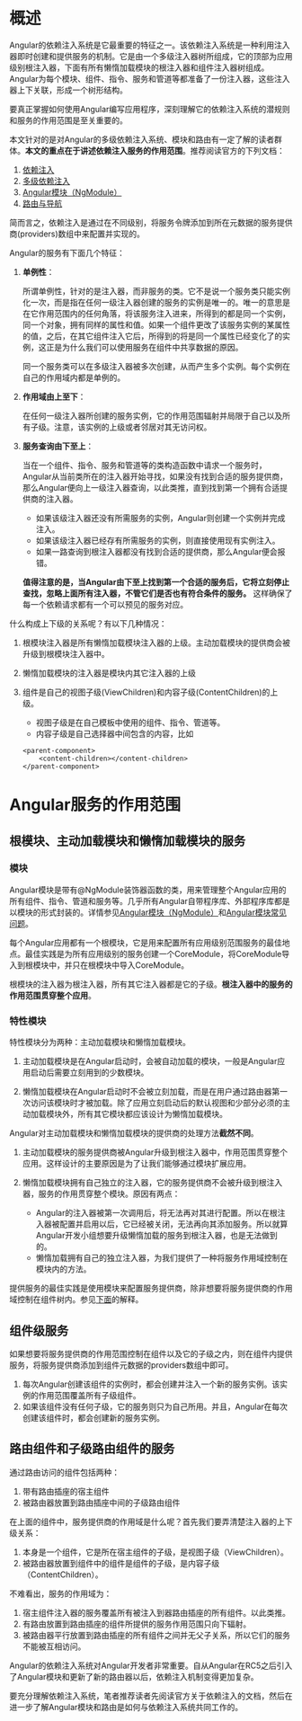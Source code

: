 # 概述

Angular的依赖注入系统是它最重要的特征之一。该依赖注入系统是一种利用注入器即时创建和提供服务的机制。它是由一个多级注入器树所组成，它的顶部为应用级别根注入器，下面有所有懒惰加载模块的根注入器和组件注入器树组成。Angular为每个模块、组件、指令、服务和管道等都准备了一份注入器，这些注入器上下关联，形成一个树形结构。

要真正掌握如何使用Angular编写应用程序，深刻理解它的依赖注入系统的潜规则和服务的作用范围是至关重要的。

本文针对的是对Angular的多级依赖注入系统、模块和路由有一定了解的读者群体。**本文的重点在于讲述依赖注入服务的作用范围**。推荐阅读官方的下列文档：

1. [依赖注入](https://angular.cn/docs/ts/latest/guide/dependency-injection.html)
1. [多级依赖注入](https://angular.cn/docs/ts/latest/guide/hierarchical-dependency-injection.html)
1. [Angular模块（NgModule）](https://angular.cn/docs/ts/latest/guide/ngmodule.html)
1. [路由与导航](https://angular.cn/docs/ts/latest/guide/router.html)

简而言之，依赖注入是通过在不同级别，将服务令牌添加到所在元数据的服务提供商(providers)数组中来配置并实现的。

Angular的服务有下面几个特征：

1. **单例性**：

    所谓单例性，针对的是注入器，而非服务的类。它不是说一个服务类只能实例化一次，而是指在任何一级注入器创建的服务的实例是唯一的。唯一的意思是在它作用范围内的任何角落，将该服务注入进来，所得到的都是同一个实例，同一个对象，拥有同样的属性和值。如果一个组件更改了该服务实例的某属性的值，之后，在其它组件注入它后，所得到的将是同一个属性已经变化了的实例，这正是为什么我们可以使用服务在组件中共享数据的原因。

    同一个服务类可以在多级注入器被多次创建，从而产生多个实例。每个实例在自己的作用域内都是单例的。

1. **作用域由上至下**：

    在任何一级注入器所创建的服务实例，它的作用范围辐射并局限于自己以及所有子级。注意，该实例的上级或者邻居对其无访问权。

1. **服务查询由下至上**：

    当在一个组件、指令、服务和管道等的类构造函数中请求一个服务时，Angular从当前类所在的注入器开始寻找，如果没有找到合适的服务提供商，那么Angular便向上一级注入器查询，以此类推，直到找到第一个拥有合适提供商的注入器。

    * 如果该级注入器还没有所需服务的实例，Angular则创建一个实例并完成注入。
    * 如果该级注入器已经存有所需服务的实例，则直接使用现有实例注入。
    * 如果一路查询到根注入器都没有找到合适的提供商，那么Angular便会报错。

    **值得注意的是，当Angular由下至上找到第一个合适的服务后，它将立刻停止查找，忽略上面所有注入器，不管它们是否也有符合条件的服务。** 这样确保了每一个依赖请求都有一个可以预见的服务对应。

什么构成上下级的关系呢？有以下几种情况：

1. 根模块注入器是所有懒惰加载模块注入器的上级。主动加载模块的提供商会被升级到根模块注入器中。

1. 懒惰加载模块的注入器是模块内其它注入器的上级

1. 组件是自己的视图子级(ViewChildren)和内容子级(ContentChildren)的上级。
    * 视图子级是在自己模板中使用的组件、指令、管道等。
    * 内容子级是自己选择器中间包含的内容，比如
    ```
    <parent-component>
        <content-children></content-children>    
    </parent-component>
    ```

# Angular服务的作用范围

## 根模块、主动加载模块和懒惰加载模块的服务

### 模块

Angular模块是带有@NgModule装饰器函数的类，用来管理整个Angular应用的所有组件、指令、管道和服务等。几乎所有Angular自带程序库、外部程序库都是以模块的形式封装的。详情参见[Angular模块（NgModule）](https://angular.cn/docs/ts/latest/guide/ngmodule.html)和[Angular模块常见问题](https://angular.cn/docs/ts/latest/cookbook/ngmodule-faq.html)。

每个Angular应用都有一个根模块，它是用来配置所有应用级别范围服务的最佳地点。最佳实践是为所有应用级别的服务创建一个CoreModule，将CoreModule导入到根模块中，并只在根模块中导入CoreModule。

根模块的注入器为根注入器，所有其它注入器都是它的子级。**根注入器中的服务的作用范围贯穿整个应用**。

### 特性模块

特性模块分为两种：主动加载模块和懒惰加载模块。

1. 主动加载模块是在Angular启动时，会被自动加载的模块，一般是Angular应用启动后需要立刻用到的少数模块。

1. 懒惰加载模块在Angular启动时不会被立刻加载，而是在用户通过路由器第一次访问该模块时才被加载。除了应用立刻启动后的默认视图和少部分必须的主动加载模块外，所有其它模块都应该设计为懒惰加载模块。 

Angular对主动加载模块和懒惰加载模块的提供商的处理方法**截然不同**。

1. 主动加载模块的服务提供商被Angular升级到根注入器中，作用范围贯穿整个应用。这样设计的主要原因是为了让我们能够通过模块扩展应用。

1. 懒惰加载模块拥有自己独立的注入器，它的服务提供商不会被升级到根注入器，服务的作用贯穿整个模块。原因有两点：
    * Angular的注入器被第一次调用后，将无法再对其进行配置。所以在根注入器被配置并启用以后，它已经被关闭，无法再向其添加服务。所以就算Angular开发小组想要升级懒惰加载的服务到根注入器，也是无法做到的。
    * 懒惰加载拥有自己的独立注入器，为我们提供了一种将服务作用域控制在模块内的方法。

提供服务的最佳实践是使用模块来配置服务提供商，除非想要将服务提供商的作用域控制在组件树内。参见[下面](#组件级服务)的解释。

## 组件级服务

如果想要将服务提供商的作用范围控制在组件以及它的子级之内，则在组件内提供服务，将服务提供商添加到组件元数据的providers数组中即可。

1. 每次Angular创建该组件的实例时，都会创建并注入一个新的服务实例。该实例的作用范围覆盖所有子级组件。
1. 如果该组件没有任何子级，它的服务则只为自己所用。并且，Angular在每次创建该组件时，都会创建新的服务实例。

## 路由组件和子级路由组件的服务

通过路由访问的组件包括两种：
1. 带有<router-outlet></router-outlet>路由插座的宿主组件
1. 被路由器放置到路由插座中间的子级路由组件

在上面的组件中，服务提供商的作用域是什么呢？首先我们要弄清楚注入器的上下级关系：

1. <router-outlet>本身是一个组件，它是所在宿主组件的子级，是视图子级（ViewChildren）。
1. 被路由器放置到<router-outlet>组件中的组件是<router-outlet>组件的子级，是内容子级（ContentChildren）。

不难看出，服务的作用域为：

1. 宿主组件注入器的服务覆盖所有被注入到器路由插座的所有组件。以此类推。
1. 有路由放置到路由插座的组件所提供的服务作用范围只向下辐射。
1. 被路由器平行放置到路由插座的所有组件之间并无父子关系，所以它们的服务不能被互相访问。 

Angular的依赖注入系统对Angular开发者非常重要。自从Angular在RC5之后引入了Angular模块和更新了新的路由器以后，依赖注入机制变得更加复杂。

要充分理解依赖注入系统，笔者推荐读者先阅读官方关于依赖注入的文档，然后在进一步了解Angular模块和路由是如何与依赖注入系统共同工作的。




